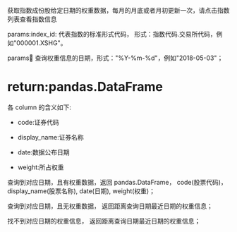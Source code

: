 获取指数成份股给定日期的权重数据，每月的月底或者月初更新一次，请点击指数列表查看指数信息

params:index_id: 代表指数的标准形式代码， 形式：指数代码.交易所代码，例如"000001.XSHG"。

params:date: 查询权重信息的日期，形式："%Y-%m-%d"，例如"2018-05-03"；

# return:pandas.DataFrame

各 column 的含义如下:

* code:证券代码

* display_name:证券名称

* date:数据公布日期

* weight:所占权重

查询到对应日期，且有权重数据，返回 pandas.DataFrame， code(股票代码)，display_name(股票名称), date(日期), weight(权重)；

查询到对应日期，且无权重数据， 返回距离查询日期最近日期的权重信息；

找不到对应日期的权重信息， 返回距离查询日期最近日期的权重信息；